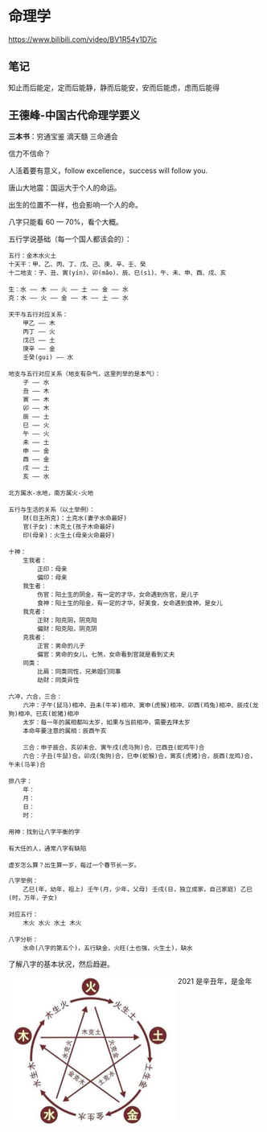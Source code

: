 # 命理学

https://www.bilibili.com/video/BV1R54y1D7ic

## 笔记

知止而后能定，定而后能静，静而后能安，安而后能虑，虑而后能得

## 王德峰-中国古代命理学要义

**三本书**：穷通宝鉴 滴天髓 三命通会

信力不信命？

人活着要有意义，follow excellence，success will follow you.

唐山大地震：国运大于个人的命运。

出生的位置不一样，也会影响一个人的命。

八字只能看 60 — 70%，看个大概。

五行学说基础（每一个国人都该会的）：

```
五行：金木水火土
十天干：甲、乙、丙、丁、戊、己、庚、辛、壬、癸
十二地支：子、丑、寅(yín)、卯(mǎo)、辰、巳(sì)、午、未、申、酉、戌、亥

生：水 —— 木 —— 火 —— 土 —— 金 —— 水 
克：水 —— 火 —— 金 —— 木 —— 土 —— 水

天干与五行对应关系：
    甲乙 —— 木
    丙丁 —— 火
    戊己 —— 土
    庚辛 —— 金
    壬癸(gui) —— 水
    
地支与五行对应关系（地支有杂气，这里列举的是本气）：
	子 —— 水
	丑 —— 木
	寅 —— 木
	卯 —— 木
	辰 —— 土
	巳 —— 火
	午 —— 火
	未 —— 土
	申 —— 金
	酉 —— 金
	戌 —— 土
	亥 —— 水

北方属水-水地，南方属火-火地

五行与生活的关系（以土举例）：
	财(日主所克)：土克水(妻子水命最好)
	官(子女)：木克土(孩子木命最好)
	印(母亲)：火生土(母亲火命最好)
	
十神：
	生我者：
		正印：母亲
		偏印：母亲
	我生者：
		伤官：阳土生的阴金，有一定的才华，女命遇到伤官，是儿子
		食神：阳土生的阳金，有一定的才华，好美食，女命遇到食神，是女儿
	我克者：
        正财：阳克阴，阴克阳
        偏财：阳克阳，阴克阴
    克我者：
    	正官：男命的儿子
		偏官：男命的女儿，七煞，女命看到官就是看到丈夫
	同类：
        比肩：同类同性，兄弟姐们同事
        劫财：同类异性
        
六冲，六合，三合：
	六冲：子午(鼠马)相冲、丑未(牛羊)相冲、寅申(虎猴)相冲、卯酉(鸡兔)相冲、辰戌(龙狗)相冲、巳亥(蛇猪)相冲
	太岁：每一年的属相都叫太岁，如果与当前相冲，需要去拜太岁
	本命年要注意的属相：辰酉午亥
	
	三合：申子辰合、亥卯未合、寅午戍(虎马狗)合、已酉丑(蛇鸡牛)合
	六合：子丑(牛鼠)合，卯戌(兔狗)合，巳申(蛇猴)合，寅亥(虎猪)合，辰酉(龙鸡)合，午未(马羊)合 
	
排八字：
	年：
	月：
	日：
	时：

用神：找到让八字平衡的字

有大任的人，通常八字有缺陷

虚岁怎么算？出生算一岁，每过一个春节长一岁。
```

```
八字举例：
	乙巳(年，幼年，祖上) 壬午(月，少年，父母) 壬戌(日，独立成家，自己家庭) 乙巳(时，万年，子女)
	
对应五行：
	木火 水火 水土 木火
	
八字分析：
	水命(八字的第五个)，五行缺金，火旺(土也强，火生土)，缺水
```

了解八字的基本状况，然后趋避。

<img align="left" src="assets/image-20210112213407353.png" alt="image-20210112213407353" style="zoom:50%;" />

2021 是辛丑年，是金年

